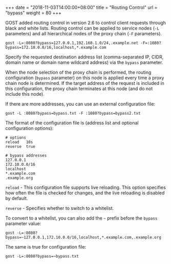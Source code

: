 +++
date = "2018-11-03T14:00:00+08:00"
title = "Routing Control"
url = "bypass"
weight = 80
+++

GOST added routing control in version 2.6 to control client requests through black and white lists. Routing control can be applied to service nodes (`-L` parameters) and all hierarchical nodes of the proxy chain (`-F` parameters).

```
gost -L=:8080?bypass=127.0.0.1,192.168.1.0/24,.example.net -F=:1080?bypass=172.10.0.0/16,localhost,*.example.com
```

Specify the requested destination address list (comma-separated IP, CIDR, domain name or domain name wildcard address) via the `bypass` parameter.

When the node selection of the proxy chain is performed, the routing configuration (`bypass` parameter) on this node is applied every time a proxy chain node is determined. If the target address of the request is included in this configuration, the proxy chain terminates at this node (and do not include this node).

If there are more addresses, you can use an external configuration file:

```
gost -L :8080?bypass=bypass.txt -F :1080?bypass=bypass2.txt
```

The format of the configuration file is (address list and optional configuration options):

```
# options
reload   10s
reverse  true

# bypass addresses
127.0.0.1
172.10.0.0/16
localhost
*.example.com
.example.org
```

`reload` - This configuration file supports live reloading. This option specifies how often the file is checked for changes, and the live reloading is disabled by default.

`reverse` - Specifies whether to switch to a whitelist.

To convert to a whitelist, you can also add the `~` prefix before the `bypass` parameter value:

```
gost -L=:8080?bypass=~127.0.0.1,172.10.0.0/16,localhost,*.example.com,.example.org
```

The same is true for configuration file:

```
gost -L=:8080?bypass=~bypass.txt
```
